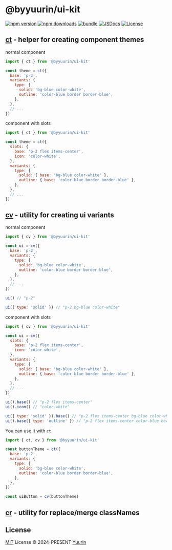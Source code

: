 # @byyuurin/ui-kit

[![npm version][npm-version-src]][npm-version-href]
[![npm downloads][npm-downloads-src]][npm-downloads-href]
[![bundle][bundle-src]][bundle-href]
[![JSDocs][jsdocs-src]][jsdocs-href]
[![License][license-src]][license-href]

## [ct](./src/ct.ts) - helper for creating component themes

normal component

```js
import { ct } from '@byyuurin/ui-kit'

const theme = ct({
  base: 'p-2',
  variants: {
    type: {
      solid: 'bg-blue color-white',
      outline: 'color-blue border border-blue',
    },
  },
  // ...
})
```

component with slots

```js
import { ct } from '@byyuurin/ui-kit'

const theme = ct({
  slots: {
    base: 'p-2 flex items-center',
    icon: 'color-white',
  },
  variants: {
    type: {
      solid: { base: 'bg-blue color-white' },
      outline: { base: 'color-blue border border-blue' },
    },
  },
  // ...
})
```

## [cv](./src/cv.ts) - utility for creating ui variants

normal component

```js
import { cv } from '@byyuurin/ui-kit'

const ui = cv({
  base: 'p-2',
  variants: {
    type: {
      solid: 'bg-blue color-white',
      outline: 'color-blue border border-blue',
    },
  },
  // ...
})

ui() // "p-2"

ui({ type: 'solid' }) // "p-2 bg-blue color-white"
```

component with slots

```js
import { cv } from '@byyuurin/ui-kit'

const ui = cv({
  slots: {
    base: 'p-2 flex items-center',
    icon: 'color-white',
  },
  variants: {
    type: {
      solid: { base: 'bg-blue color-white' },
      outline: { base: 'color-blue border border-blue' },
    },
  },
  // ...
})

ui().base() // "p-2 flex items-center"
ui().icon() // "color-white"

ui({ type: 'solid' }).base() // "p-2 flex items-center bg-blue color-white"
ui().base({ type: 'outline' }) // "p-2 flex items-center color-blue border border-blue"
```

You can use it with `ct`

```js
import { ct, cv } from '@byyuurin/ui-kit'

const buttonTheme = ct({
  base: 'p-2',
  variants: {
    type: {
      solid: 'bg-blue color-white',
      outline: 'color-blue border border-blue',
    },
  },
})

const uiButton = cv(buttonTheme)
```

## [cr](./src/cr.ts) - utility for replace/merge classNames

## License

[MIT](./LICENSE) License © 2024-PRESENT [Yuurin](https://github.com/byyurin)

<!-- Badges -->

[npm-version-src]: https://img.shields.io/npm/v/@byyuurin/ui-kit?style=flat&colorA=080f12&colorB=1fa669
[npm-version-href]: https://npmjs.com/package/@byyuurin/ui-kit
[npm-downloads-src]: https://img.shields.io/npm/dm/@byyuurin/ui-kit?style=flat&colorA=080f12&colorB=1fa669
[npm-downloads-href]: https://npmjs.com/package/@byyuurin/ui-kit
[bundle-src]: https://img.shields.io/bundlephobia/minzip/@byyuurin/ui-kit?style=flat&colorA=080f12&colorB=1fa669&label=minzip
[bundle-href]: https://bundlephobia.com/result?p=@byyuurin/ui-kit
[license-src]: https://img.shields.io/github/license/byyuurin/@byyuurin/ui-kit.svg?style=flat&colorA=080f12&colorB=1fa669
[license-href]: https://github.com/byyuurin/@byyuurin/ui-kit/blob/main/LICENSE
[jsdocs-src]: https://img.shields.io/badge/jsdocs-reference-080f12?style=flat&colorA=080f12&colorB=1fa669
[jsdocs-href]: https://www.jsdocs.io/package/@byyuurin/ui-kit

